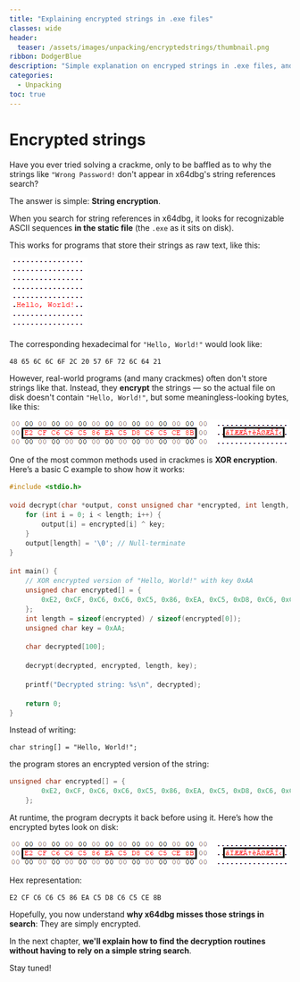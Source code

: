 ```yaml
---
title: "Explaining encrypted strings in .exe files"
classes: wide
header:
  teaser: /assets/images/unpacking/encryptedstrings/thumbnail.png
ribbon: DodgerBlue
description: "Simple explanation on encryped strings in .exe files, and how to get around them when solving crackmes"
categories:
  - Unpacking
toc: true
---
```


# Encrypted strings


Have you ever tried solving a crackme, only to be baffled as to why the strings like `"Wrong Password!` don't appear in x64dbg's string references search?

The answer is simple: **String encryption**.

When you search for string references in x64dbg, it looks for recognizable ASCII sequences **in the static file** (the `.exe` as it sits on disk).

This works for programs that store their strings as raw text, like this:

![ASCII representation on disk](/assets/images/unpacking/encryptedstrings/demo.png)

The corresponding hexadecimal for `"Hello, World!"` would look like:
```
48 65 6C 6C 6F 2C 20 57 6F 72 6C 64 21
```

However, real-world programs (and many crackmes) often don't store strings like that. Instead, they **encrypt** the strings — so the actual file on disk doesn't contain `"Hello, World!"`, but some meaningless-looking bytes, like this:

![Encrypted representation on disk](/assets/images/unpacking/encryptedstrings/demo1.png)

One of the most common methods used in crackmes is **XOR encryption**.  
Here’s a basic C example to show how it works:

```c
#include <stdio.h>

void decrypt(char *output, const unsigned char *encrypted, int length, unsigned char key) {
    for (int i = 0; i < length; i++) {
        output[i] = encrypted[i] ^ key;
    }
    output[length] = '\0'; // Null-terminate
}

int main() {
    // XOR encrypted version of "Hello, World!" with key 0xAA
    unsigned char encrypted[] = {
        0xE2, 0xCF, 0xC6, 0xC6, 0xC5, 0x86, 0xEA, 0xC5, 0xD8, 0xC6, 0xC5, 0xCE, 0x8B
    };
    int length = sizeof(encrypted) / sizeof(encrypted[0]);
    unsigned char key = 0xAA;

    char decrypted[100];

    decrypt(decrypted, encrypted, length, key);

    printf("Decrypted string: %s\n", decrypted);

    return 0;
}
```

Instead of writing:
```
char string[] = "Hello, World!";
```
the program stores an encrypted version of the string:
```c
unsigned char encrypted[] = {
        0xE2, 0xCF, 0xC6, 0xC6, 0xC5, 0x86, 0xEA, 0xC5, 0xD8, 0xC6, 0xC5, 0xCE, 0x8B
    };
```
At runtime, the program decrypts it back before using it.
Here’s how the encrypted bytes look on disk:


![Encrypted representation on disk](/assets/images/unpacking/encryptedstrings/demo1.png)

Hex representation:
```
E2 CF C6 C6 C5 86 EA C5 D8 C6 C5 CE 8B
```

Hopefully, you now understand **why x64dbg misses those strings in search**: They are simply encrypted.

In the next chapter, **we'll explain how to find the decryption routines without having to rely on a simple string search**.

Stay tuned!

